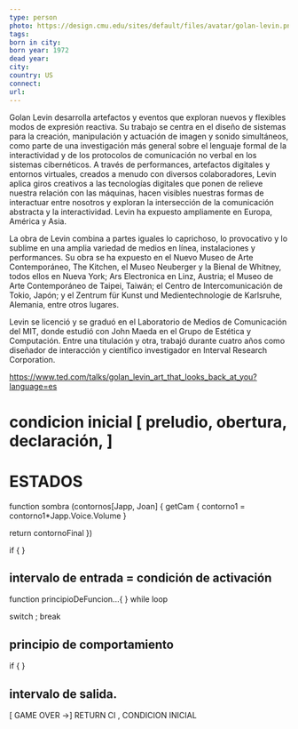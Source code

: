 ```yaml
---
type: person
photo: https://design.cmu.edu/sites/default/files/avatar/golan-levin.png
tags: 
born in city: 
born year: 1972
dead year: 
city: 
country: US
connect: 
url:
---
```


Golan Levin desarrolla artefactos y eventos que exploran nuevos y flexibles modos de expresión reactiva. Su trabajo se centra en el diseño de sistemas para la creación, manipulación y actuación de imagen y sonido simultáneos, como parte de una investigación más general sobre el lenguaje formal de la interactividad y de los protocolos de comunicación no verbal en los sistemas cibernéticos. A través de performances, artefactos digitales y entornos virtuales, creados a menudo con diversos colaboradores, Levin aplica giros creativos a las tecnologías digitales que ponen de relieve nuestra relación con las máquinas, hacen visibles nuestras formas de interactuar entre nosotros y exploran la intersección de la comunicación abstracta y la interactividad. Levin ha expuesto ampliamente en Europa, América y Asia.

La obra de Levin combina a partes iguales lo caprichoso, lo provocativo y lo sublime en una amplia variedad de medios en línea, instalaciones y performances. Su obra se ha expuesto en el Nuevo Museo de Arte Contemporáneo, The Kitchen, el Museo Neuberger y la Bienal de Whitney, todos ellos en Nueva York; Ars Electronica en Linz, Austria; el Museo de Arte Contemporáneo de Taipei, Taiwán; el Centro de Intercomunicación de Tokio, Japón; y el Zentrum für Kunst und Medientechnologie de Karlsruhe, Alemania, entre otros lugares.

Levin se licenció y se graduó en el Laboratorio de Medios de Comunicación del MIT, donde estudió con John Maeda en el Grupo de Estética y Computación. Entre una titulación y otra, trabajó durante cuatro años como diseñador de interacción y científico investigador en Interval Research Corporation.

https://www.ted.com/talks/golan_levin_art_that_looks_back_at_you?language=es


# condicion inicial [ preludio, obertura, declaración, ]


# ESTADOS

function sombra (contornos[Japp, Joan] {
getCam {
   contorno1 = contorno1*Japp.Voice.Volume 
}

return contornoFinal 
})

 if { }
## intervalo de entrada = condición de activación


function principioDeFuncion...{ }
while loop

switch ; break

## principio de comportamiento


if { }

## intervalo de salida. 

[ GAME OVER →] RETURN CI , CONDICION INICIAL 



